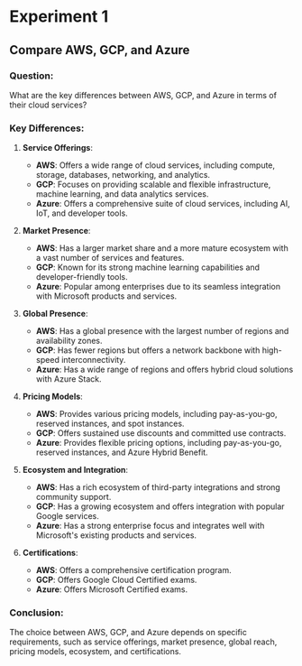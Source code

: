 # Experiment 1

## Compare AWS, GCP, and Azure

### Question:

What are the key differences between AWS, GCP, and Azure in terms of their cloud services?

### Key Differences:

1. **Service Offerings**:

   - **AWS**: Offers a wide range of cloud services, including compute, storage, databases, networking, and analytics.
   - **GCP**: Focuses on providing scalable and flexible infrastructure, machine learning, and data analytics services.
   - **Azure**: Offers a comprehensive suite of cloud services, including AI, IoT, and developer tools.

2. **Market Presence**:

   - **AWS**: Has a larger market share and a more mature ecosystem with a vast number of services and features.
   - **GCP**: Known for its strong machine learning capabilities and developer-friendly tools.
   - **Azure**: Popular among enterprises due to its seamless integration with Microsoft products and services.

3. **Global Presence**:

   - **AWS**: Has a global presence with the largest number of regions and availability zones.
   - **GCP**: Has fewer regions but offers a network backbone with high-speed interconnectivity.
   - **Azure**: Has a wide range of regions and offers hybrid cloud solutions with Azure Stack.

4. **Pricing Models**:

   - **AWS**: Provides various pricing models, including pay-as-you-go, reserved instances, and spot instances.
   - **GCP**: Offers sustained use discounts and committed use contracts.
   - **Azure**: Provides flexible pricing options, including pay-as-you-go, reserved instances, and Azure Hybrid Benefit.

5. **Ecosystem and Integration**:

   - **AWS**: Has a rich ecosystem of third-party integrations and strong community support.
   - **GCP**: Has a growing ecosystem and offers integration with popular Google services.
   - **Azure**: Has a strong enterprise focus and integrates well with Microsoft's existing products and services.

6. **Certifications**:
   - **AWS**: Offers a comprehensive certification program.
   - **GCP**: Offers Google Cloud Certified exams.
   - **Azure**: Offers Microsoft Certified exams.

### Conclusion:

The choice between AWS, GCP, and Azure depends on specific requirements, such as service offerings, market presence, global reach, pricing models, ecosystem, and certifications.
